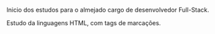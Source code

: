 Inicio dos estudos para o almejado cargo de desenvolvedor Full-Stack.

Estudo da linguagens HTML, com tags de marcações.

